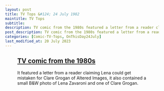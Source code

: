 ```yaml
---
layout: post
title: TV Tops &#124; 24 July 1982
maintitle: TV Tops
subtitle:
description: TV comic from the 1980s featured a letter from a reader claiming Lena could get mistaken for Clare Grogan of Altered Images. Contained a small B&W photo of Lena and also of Clare.
post_description: TV comic from the 1980s featured a letter from a reader claiming Lena could get mistaken for Clare Grogan of Altered Images. Contained a small B&W photo of Lena and also of Clare.
categories: [Comic-TV-Tops, OnThisDay24July]
last_modified_at: 20 July 2023
---
```


<figure class="fig3">
<div class="CardLayout">
<div class="CardItem">
<h2 id="infobox1" class="infobox"><a href="#infobox1">TV comic from the 1980s</a></h2>
<div class="CardItem split">
<p>It featured a letter from a reader claiming Lena could get mistaken for Clare Grogan of Altered Images, it also contained a small B&W photo of Lena Zavaroni and one of Clare Grogan.</p>
</div></div></div>
</figure>
